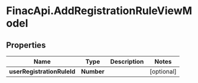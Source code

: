 # FinacApi.AddRegistrationRuleViewModel

## Properties
Name | Type | Description | Notes
------------ | ------------- | ------------- | -------------
**userRegistrationRuleId** | **Number** |  | [optional] 
